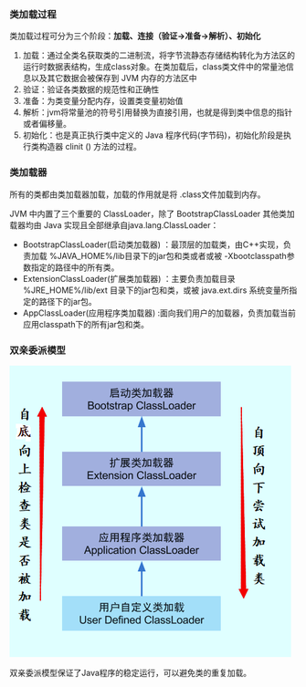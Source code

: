 ### 类加载过程
类加载过程可分为三个阶段：**加载、连接（验证->准备->解析）、初始化**   

1. 加载：通过全类名获取类的二进制流，将字节流静态存储结构转化为方法区的运行时数据表结构，生成class对象。在类加载后，class类文件中的常量池信息以及其它数据会被保存到 JVM 内存的方法区中
2. 验证：验证各类数据的规范性和正确性
3. 准备：为类变量分配内存，设置类变量初始值
4. 解析：jvm将常量池的符号引用替换为直接引用，也就是得到类中信息的指针或者偏移量。
5. 初始化：也是真正执行类中定义的 Java 程序代码(字节码)，初始化阶段是执行类构造器  clinit  () 方法的过程。

### 类加载器
所有的类都由类加载器加载，加载的作用就是将 .class文件加载到内存。  

JVM 中内置了三个重要的 ClassLoader，除了 BootstrapClassLoader 其他类加载器均由 Java 实现且全部继承自java.lang.ClassLoader：
* BootstrapClassLoader(启动类加载器) ：最顶层的加载类，由C++实现，负责加载 %JAVA_HOME%/lib目录下的jar包和类或者或被 -Xbootclasspath参数指定的路径中的所有类。
* ExtensionClassLoader(扩展类加载器) ：主要负责加载目录 %JRE_HOME%/lib/ext 目录下的jar包和类，或被 java.ext.dirs 系统变量所指定的路径下的jar包。
* AppClassLoader(应用程序类加载器) :面向我们用户的加载器，负责加载当前应用classpath下的所有jar包和类。
### 双亲委派模型
![image](https://github.com/islongfei/Blog/blob/master/images/%E7%B1%BB%E5%8A%A0%E8%BD%BD%E5%99%A8.png)  

双亲委派模型保证了Java程序的稳定运行，可以避免类的重复加载。
